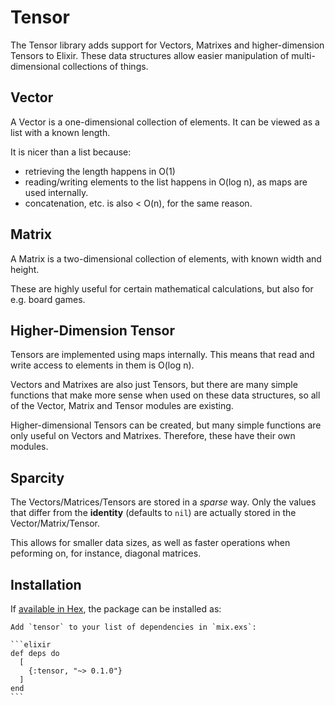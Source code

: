# Tensor

The Tensor library adds support for Vectors, Matrixes and higher-dimension Tensors to Elixir.
These data structures allow easier manipulation of multi-dimensional collections of things.

## Vector

A Vector is a one-dimensional collection of elements. It can be viewed as a list with a known length.

It is nicer than a list because:

- retrieving the length happens in O(1)
- reading/writing elements to the list happens in O(log n), as maps are used internally.
- concatenation, etc. is also < O(n), for the same reason.


## Matrix

A Matrix is a two-dimensional collection of elements, with known width and height.

These are highly useful for certain mathematical calculations, but also for e.g. board games.

## Higher-Dimension Tensor

Tensors are implemented using maps internally. This means that read and write access to elements in them is O(log n).

Vectors and Matrixes are also just Tensors, but there are many simple functions that make more sense when used on these data structures, so all of the Vector, Matrix and Tensor modules are existing.

Higher-dimensional Tensors can be created, but many simple functions are only useful on Vectors and Matrixes. Therefore, these have their own modules. 

## Sparcity

The Vectors/Matrices/Tensors are stored in a *sparse* way. 
Only the values that differ from the __identity__ (defaults to `nil`) are actually stored in the Vector/Matrix/Tensor. 

This allows for smaller data sizes, as well as faster operations when peforming on, for instance, diagonal matrices.

## Installation

If [available in Hex](https://hex.pm/docs/publish), the package can be installed as:

    Add `tensor` to your list of dependencies in `mix.exs`:

    ```elixir
    def deps do
      [
        {:tensor, "~> 0.1.0"}
      ]
    end
    ```

